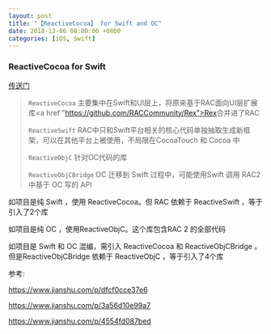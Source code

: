 ```yaml
---
layout: post
title: "【ReactiveCocoa】 for Swift and OC"
date: 2018-12-06 08:00:00 +0800
categories: [iOS, Swift]
---
```


### ReactiveCocoa for Swift
<a href = "https://github.com/ReactiveCocoa">传送门</a>
>`ReactiveCocoa` 主要集中在Swift和UI层上，将原来基于RAC面向UI层扩展库<a href "https://github.com/RACCommunity/Rex">Rex</a>合并进了RAC
>
>`ReactiveSwift` RAC中只和Swift平台相关的核心代码单独抽取生成新框架，可以在其他平台上被使用，不局限在CocoaTouch 和 Cocoa 中
>
>`ReactiveObjC` 针对OC代码的库
>
>`ReactiveObjCBridge` OC 迁移到 Swift 过程中，可能使用Swift 调用 RAC2 中基于 OC 写的 API

如项目是纯 Swift ，使用 ReactiveCocoa。但 RAC 依赖于 ReactiveSwift ，等于引入了2个库

如项目是纯 OC ，使用ReactiveObjC。这个库包含RAC 2 的全部代码

如项目是 Swift 和 OC 混编，需引入 ReactiveCocoa 和 ReactiveObjCBridge 。但是ReactiveObjCBridge 依赖于 ReactiveObjC ，等于引入了4个库


参考:

https://www.jianshu.com/p/dfcf0cce37e6

https://www.jianshu.com/p/3a56d10e99a7

https://www.jianshu.com/p/4554fd087bed